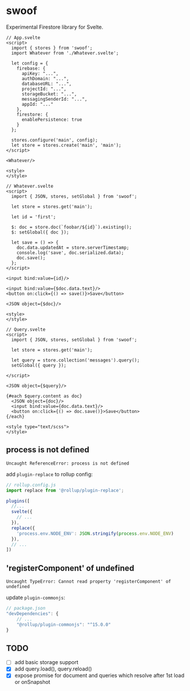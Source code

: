 # swoof

Experimental Firestore library for Svelte.

``` svelte
// App.svelte
<script>
  import { stores } from 'swoof';
  import Whatever from './Whatever.svelte';

  let config = {
    firebase: {
      apiKey: "...",
      authDomain: "...",
      databaseURL: "...",
      projectId: "...",
      storageBucket: "...",
      messagingSenderId: "...",
      appId: "..."
    },
    firestore: {
      enablePersistence: true
    }
  };

  stores.configure('main', config);
  let store = stores.create('main', 'main');
</script>

<Whatever/>

<style>
</style>
```

``` svelte
// Whatever.svelte
<script>
  import { JSON, stores, setGlobal } from 'swoof';

  let store = stores.get('main');

  let id = 'first';

  $: doc = store.doc(`foobar/${id}`).existing();
  $: setGlobal({ doc });

  let save = () => {
    doc.data.updatedAt = store.serverTimestamp;
    console.log('save', doc.serialized.data);
    doc.save();
  };
</script>

<input bind:value={id}/>

<input bind:value={$doc.data.text}/>
<button on:click={() => save()}>Save</button>

<JSON object={$doc}/>

<style>
</style>
```

``` svelte
// Query.svelte
<script>
  import { JSON, stores, setGlobal } from 'swoof';

  let store = stores.get('main');

  let query = store.collection('messages').query();
  setGlobal({ query });

</script>

<JSON object={$query}/>

{#each $query.content as doc}
  <JSON object={doc}/>
  <input bind:value={doc.data.text}/>
  <button on:click={() => doc.save()}>Save</button>
{/each}

<style type="text/scss">
</style>
```

## process is not defined

```
Uncaught ReferenceError: process is not defined
```

add `plugin-replace` to rollup config:

``` javascript
// rollup.config.js
import replace from '@rollup/plugin-replace';

plugins([
  //...
  svelte({
    // ...
  }),
  replace({
    'process.env.NODE_ENV': JSON.stringify(process.env.NODE_ENV)
  }),
  // ...
])
```

## 'registerComponent' of undefined

```
Uncaught TypeError: Cannot read property 'registerComponent' of undefined
```

update `plugin-commonjs`:

``` javascript
// package.json
"devDependencies": {
    // ...
    "@rollup/plugin-commonjs": "^15.0.0"
}
```

## TODO

- [ ] add basic storage support
- [x] add query.load(), query.reload()
- [x] expose promise for document and queries which resolve after 1st load or onSnapshot
